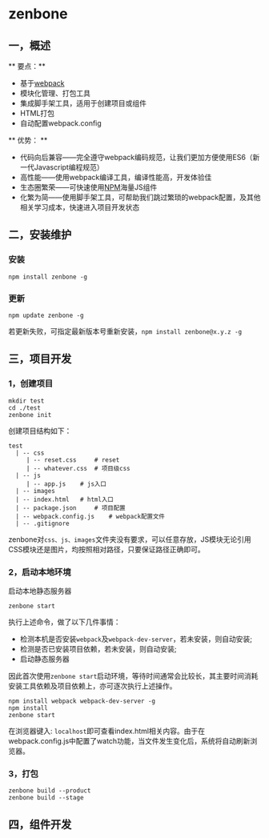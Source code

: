 # zenbone

## 一，概述

** 要点：**

- 基于[webpack](https://webpack.github.io/)
- 模块化管理、打包工具
- 集成脚手架工具，适用于创建项目或组件
- HTML打包
- 自动配置webpack.config

** 优势： **


- 代码向后兼容——完全遵守webpack编码规范，让我们更加方便使用ES6（新一代Javascript编程规范）
- 高性能——使用webpack编译工具，编译性能高，开发体验佳
- 生态圈繁荣——可快速使用[NPM](https://www.npmjs.com/)海量JS组件
- 化繁为简——使用脚手架工具，可帮助我们跳过繁琐的webpack配置，及其他相关学习成本，快速进入项目开发状态


## 二，安装维护
### 安装

	npm install zenbone -g
	
### 更新

	npm update zenbone -g
	
若更新失败，可指定最新版本号重新安装，`npm install zenbone@x.y.z -g`

## 三，项目开发

### 1，创建项目

	mkdir test 
	cd ./test
	zenbone init
	
创建项目结构如下：

	test
 	  | -- css
 	  	 | -- reset.css		# reset
 	  	 | -- whatever.css	# 项目级css
 	  | -- js
 	  	 | -- app.js	# js入口
 	  | -- images
 	  | -- index.html	# html入口
 	  | -- package.json		# 项目配置
 	  | -- webpack.config.js	# webpack配置文件
 	  | -- .gitignore

zenbone对`css、js、images`文件夹没有要求，可以任意存放，JS模块无论引用CSS模块还是图片，均按照相对路径，只要保证路径正确即可。


### 2，启动本地环境

启动本地静态服务器

	zenbone start

执行上述命令，做了以下几件事情：

- 检测本机是否安装`webpack`及`webpack-dev-server`，若未安装，则自动安装;
- 检测是否已安装项目依赖，若未安装，则自动安装;
- 启动静态服务器

因此首次使用`zenbone start`启动环境，等待时间通常会比较长，其主要时间消耗安装工具依赖及项目依赖上，亦可逐次执行上述操作。

	npm install webpack webpack-dev-server -g
	npm install 
	zenbone start

在浏览器键入: `localhost`即可查看index.html相关内容。由于在webpack.config.js中配置了watch功能，当文件发生变化后，系统将自动刷新浏览器。

### 3，打包

	zenbone build --product
	zenbone build --stage
	
## 四，组件开发